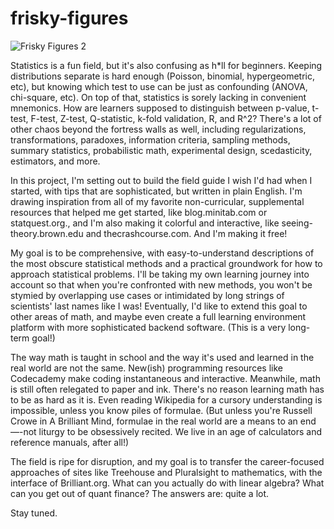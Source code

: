 # frisky-figures

![Frisky Figures 2](https://user-images.githubusercontent.com/38734806/127389633-3a5a8c21-7957-4f48-8311-7d30f10af378.png)

Statistics is a fun field, but it's also confusing as h\*ll for beginners. Keeping distributions separate is hard enough (Poisson, binomial, hypergeometric, etc), but knowing which test to use can be just as confounding (ANOVA, chi-square, etc). On top of that, statistics is sorely lacking in convenient mnemonics. How are learners supposed to distinguish between p-value, t-test, F-test, Z-test, Q-statistic, k-fold validation, R, and R^2?  There's a lot of other chaos beyond the fortress walls as well, including regularizations, transformations, paradoxes, information criteria, sampling methods, summary statistics, probabilistic math, experimental design, scedasticity, estimators, and more.

In this project, I'm setting out to build the field guide I wish I'd had when I started, with tips that are sophisticated, but written in plain English. I'm drawing inspiration from all of my favorite non-curricular, supplemental resources that helped me get started, like blog.minitab.com or statquest.org., and I'm also making it colorful and interactive, like seeing-theory.brown.edu and thecrashcourse.com. And I'm making it free!

My goal is to be comprehensive, with easy-to-understand descriptions of the most obscure statistical methods and a practical groundwork for how to approach statistical problems. I'll be taking my own learning journey into account so that when you're confronted with new methods, you won't be stymied by overlapping use cases or intimidated by long strings of scientists' last names like I was! Eventually, I'd like to extend this goal to other areas of math, and maybe even create a full learning environment platform with more sophisticated backend software. (This is a very long-term goal!) 

The way math is taught in school and the way it's used and learned in the real world are not the same. New(ish) programming resources like Codecademy make coding instantaneous and interactive. Meanwhile, math is still often relegated to paper and ink. There's no reason learning math has to be as hard as it is. Even reading Wikipedia for a cursory understanding is impossible, unless you know piles of formulae. (But unless you're Russell Crowe in A Brilliant Mind, formulae in the real world are a means to an end—-not liturgy to be obsessively recited. We live in an age of calculators and reference manuals, after all!)

The field is ripe for disruption, and my goal is to transfer the career-focused approaches of sites like Treehouse and Pluralsight to mathematics, with the interface of Brilliant.org. What can you actually do with linear algebra? What can you get out of quant finance? The answers are: quite a lot.

Stay tuned.
